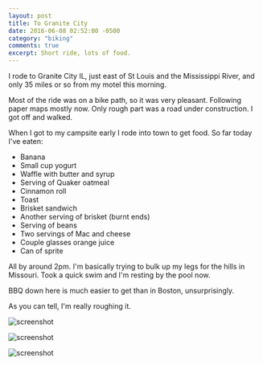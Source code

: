 ```yaml
---
layout: post
title: To Granite City
date: 2016-06-08 02:52:00 -0500
category: "biking"
comments: true
excerpt: Short ride, lots of food.
---
```


I rode to Granite City IL, just east of St Louis and the Mississippi River, and only 35 miles or so from my motel this morning.

Most of the ride was on a bike path, so it was very pleasant. Following paper maps mostly now. Only rough part was a road under construction. I got off and walked.

When I got to my campsite early I rode into town to get food. So far today I've eaten:

* Banana
* Small cup yogurt
* Waffle with butter and syrup 
* Serving of Quaker oatmeal
* Cinnamon roll
* Toast
* Brisket sandwich
* Another serving of brisket (burnt ends)
* Serving of beans
* Two servings of Mac and cheese
* Couple glasses orange juice
* Can of sprite

All by around 2pm. I'm basically trying to bulk up my legs for the hills in Missouri. Took a quick swim and I'm resting by the pool now.

BBQ down here is much easier to get than in Boston, unsurprisingly.

As you can tell, I'm really roughing it.

![screenshot](https://raw.githubusercontent.com/glenlovett/glenlovett.github.io/master/assets/FILENAME)

![screenshot](https://raw.githubusercontent.com/glenlovett/glenlovett.github.io/master/assets/FILENAME)

![screenshot](https://raw.githubusercontent.com/glenlovett/glenlovett.github.io/master/assets/FILENAME)
